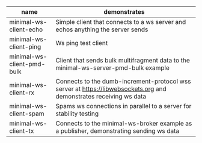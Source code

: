 |name|demonstrates|
---|---
minimal-ws-client-echo|Simple client that connects to a ws server and echos anything the server sends
minimal-ws-client-ping|Ws ping test client
minimal-ws-client-pmd-bulk|Client that sends bulk multifragment data to the minimal-ws-server-pmd-bulk example
minimal-ws-client-rx|Connects to the dumb-increment-protocol wss server at https://libwebsockets.org and demonstrates receiving ws data
minimal-ws-client-spam|Spams ws connections in parallel to a server for stability testing
minimal-ws-client-tx|Connects to the minimal-ws-broker example as a publisher, demonstrating sending ws data
